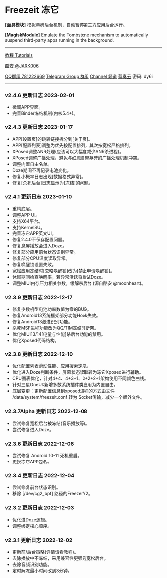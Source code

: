 # Freezeit 冻它

**[面具模块]** 模拟墓碑后台机制，自动暂停第三方应用后台运行。

**[MagiskModule]** Emulate the Tombstone mechanism to automatically suspend third-party apps running in the background. 

---

[教程 Tutorials](https://jark006.github.io/FreezeitIntroduction/)

[酷安 @JARK006](https://www.coolapk.com/u/1212220) 

[QQ群组 781222669](https://jq.qq.com/?_wv=1027&k=Q5aVUglt)
[Telegram Group 群组](https://t.me/+sjDX1oTk31ZmYjY1) [Channel 频道](https://t.me/freezeitRelease)
[蓝奏云](https://jark006.lanzout.com/b017oz9if) 密码: dy6i

---

### v2.4.6 更新日志 2023-02-01
- 微调APP界面。
- 完善Binder冻结机制(内核5.4+)。

### v2.4.3 更新日志 2023-01-17
- APP[设置页]的跳转链接拆分到[关于页]。
- APP[配置列表]调整为优先按配置排列，其次按宽松严格排列。
- XPosed调整ANR处理(应该可以大幅度减少ANR杀进程)。
- XPosed调整广播处理，避免与红魔自带墓碑的广播处理机制冲突。
- 调整内置自由名单。
- Doze期间不再记录电池变化。
- 修复小概率日志出现[数据格式异常]。
- 修复[杀死后台]日志显示为[冻结]的问题。

### v2.4.1 更新日志 2023-01-10
- 重构底层。
- 调整APP UI。
- 支持X64平台。
- 支持KernelSU。
- 完善冻它APP英文UI。
- 修复2.4.0不保存配置问题。
- 修复息屏播放会进入Doze。
- 修复部分应用前台状态识别异常。
- 修复部分CPU温度读取异常。
- 修复唤醒锁设置失败。
- 宽松应用冻结时[忽略唤醒锁]改为[禁止申请唤醒锁]。
- 休眠期间检查唤醒率，若异常活跃将重试Doze。
- 调整MIUI内存压力相关参数，缓解杀后台 (源自酷安 @moonheart)。

### v2.3.9 更新日志 2022-12-17
- 修复少数机型电池功率数值为零的BUG。
- 修复Android13系统框架部分功能Hook失效。
- 修复Android13激进识别功能。
- 杀死MSF进程功能改为QQ/TIM冻结时断网。
- 优化MIUI13/14[电量与性能]杀后台功能的禁用。
- 优化Xposed代码结构。

### v2.3.8 更新日志 2022-12-10
- 优化配置列表滑动性能、应用搜索速度。
- 优化进入Doze判断条件，屏幕状态读取转为冻它Xposed进行辅助。
- CPU图表优化，针对4+4、4+3+1、3+2+2+1架构使用不同颜色曲线。
- 针对三星OneUI:新增多数系统插件类应用为内置自由。
- 底层变更：更新配置信息到xposed进程的方式由文件 /data/system/freezeit.conf 转为 Socket传输，减少一个额外文件。

### v2.3.7Alpha 更新日志 2022-12-08
- 尝试修复宽松后台被冻结(音乐播放等)。
- 尝试修复进入Doze。

### v2.3.6 更新日志 2022-12-06
- 尝试修复 Android 10-11 死机重启。
- 更换冻它APP包名。

### v2.3.4 更新日志 2022-12-04
- 尝试修复前台状态识别。
- 移除 [/dev/cg2_bpf] 路径的FreezerV2。

### v2.3.2 更新日志 2022-12-03
- 优化进Doze逻辑。
- 调整绑定核心顺序。

### v2.3.1 更新日志 2022-12-02
- 更新前/后台策略(详情请看教程)。
- 去除播放中不冻结，采用兼容性更强的宽松后台。
- 去除音频识别功能。
- 定时解冻最小时间改到3分钟。
